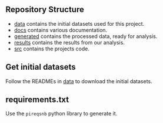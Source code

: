 ## Repository Structure

- [data](../data/) contains the initial datasets used for this project.
- [docs](../docs/) contains various documentation.
- [generated](../generated/) contains the processed data, ready for analysis.
- [results](../results/) contains the results from our analysis.
- [src](../src/) contains the projects code.

## Get initial datasets

Follow the READMEs in [data](../data/) to download the initial datasets.

## requirements.txt

Use the `pireqsnb` python library to generate it.